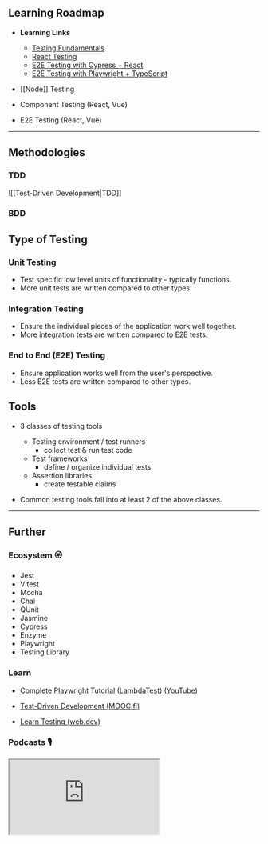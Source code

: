 ## Learning Roadmap

- **Learning Links**
    - [Testing Fundamentals](https://web.dev/learn/testing) 
    - [React Testing](https://www.perplexity.ai/search/give-me-brief-4d6kGrfTQSi1GsYxYCGUKg) 
    - [E2E Testing with Cypress + React](https://www.youtube.com/watch?v=6BkcHAEWeTU) 
    - [E2E Testing with Playwright + TypeScript](https://www.youtube.com/watch?v=wawbt1cATsk)

- [[Node]] Testing
- Component Testing (React, Vue)
- E2E Testing (React, Vue)

---
## Methodologies

### TDD

![[Test-Driven Development|TDD]]

### BDD

## Type of Testing

### Unit Testing

- Test specific low level units of functionality - typically functions.
- More unit tests are written compared to other types.
### Integration Testing

- Ensure the individual pieces of the application work well together.
- More integration tests are written compared to E2E tests.
### End to End (E2E) Testing

- Ensure application works well from the user's perspective.
- Less E2E tests are written compared to other types.
## Tools

- 3 classes of testing tools
    - Testing environment / test runners
        - collect test & run test code
    - Test frameworks
        - define / organize individual tests
    - Assertion libraries
        - create testable claims

- Common testing tools fall into at least 2 of the above classes.

---
## Further
### Ecosystem 🏵

- Jest
- Vitest
- Mocha
- Chai
- QUnit
- Jasmine
- Cypress
- Enzyme
- Playwright
- Testing Library

### Learn

- [Complete Playwright Tutorial (LambdaTest) (YouTube)](https://www.youtube.com/watch?v=wawbt1cATsk)

- [Test-Driven Development (MOOC.fi)](https://tdd.mooc.fi/)

- [Learn Testing (web.dev)](https://web.dev/learn/testing)

### Podcasts 🎙

<iframe src='https://podverse.fm/embed/player?episodeId=cIJzdQmqnW1' title='Podverse Embed Player' class='pv-embed-player'>CodeNewbie - Why do I need to test my code? (Jonas Nicklas)</iframe>

